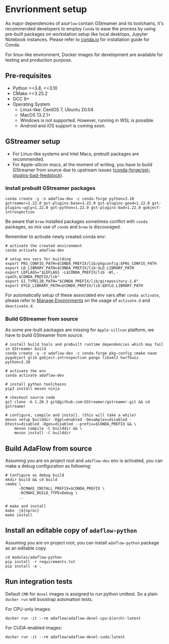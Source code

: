 # Envrionment setup

As major dependencies of `AdaFlow` contain GStreamer and its toolchains, it's recommended developers to employ `Conda` to ease the process by using pre-built packages on workstation setup like local desktops, Jupyter Notebook instances. Please refer to [conda.io](https://docs.conda.io/projects/conda/en/latest/user-guide/install/index.html) for installation guide for Conda.

For linux-like environment, Docker images for development are available for testing and production purpose.

## Pre-requisites

* Python >=3.8, <=3.10
* CMake >=3.25.2
* GCC 9+
* Operating System
   * Linux-like: CentOS 7, Ubuntu 20.04
   * MacOS 13.2.1+
   * Windows is not supported. However, running in WSL is possible. 
   * Android and iOS support is coming soon.

## GStreamer setup

* For Linux-like systems and Intel Macs, prebuilt packages are recommended.
* For Apple-silicon macs, at the moment of writing, you have to build GStreamer from source due to upstream issues ([conda-forge/gst-plugins-bad-feedstock](https://github.com/conda-forge/gst-plugins-bad-feedstock/issues/9)). 

### Install prebuilt GStreamer packages

```shell
conda create -y -n adaflow-dev -c conda-forge python=3.10 gstreamer=1.22.0 gst-plugins-base=1.22.0 gst-plugins-good=1.22.0 gst-plugins-ugly=1.22.0 gst-python=1.22.0 gst-plugins-bad=1.22.0 gobject-introspection
```

Be aware that `brew` installed packages sometimes conflict with `conda` packages, so mix use of `conda` and `brew` is discouraged.


Remember to activate newly created conda env:

```shell
# activate the created environment
conda activate adaflow-dev

# setup env vars for building
export PKG_CONFIG_PATH=$CONDA_PREFIX/lib/pkgconfig:$PKG_CONFIG_PATH
export LD_LIBRARY_PATH=$CONDA_PREFIX/lib:$LD_LIBRARY_PATH
export LDFLAGS="$LDFLAGS -L$CONDA_PREFIX/lib -Wl,-rpath,$CONDA_PREFIX/lib"
export GI_TYPELIB_PATH="$CONDA_PREFIX/lib/girepository-1.0"
export DYLD_LIBRARY_PATH=$CONDA_PREFIX/lib:$DYLD_LIBRARY_PATH
```

For automatically setup of these associated env vars after `conda activate`, please refer to [Manage Environments](https://conda.io/projects/conda/en/latest/user-guide/tasks/manage-environments.html#activating-an-environment) on the usage of `activate.d` and `deactivate.d`. 


### Build GStreamer from source

As some pre-built packages are missing for `Apple-sillcon` platform,  we have to build GStreamer from source. 


```shell
# install build tools and prebuilt runtime dependencies which may fail in GStreamer build
conda create -y -n adaflow-dev -c conda-forge pkg-config cmake nasm pygobject glib gobject-introspection pango libxml2 harfbuzz python=3.10

# activate the env
conda activate adaflow-dev

# install python toolchains
pip3 install meson ninja

# checkout source code
git clone -b 1.20.3 git@github.com:GStreamer/gstreamer.git && cd gstreamer

# configure, compile and install. (this will take a while)
meson setup builddir -Dgpl=enabled -Dexamples=disabled -Dtests=disabled -Dges=disabled --prefix=$CONDA_PREFIX && \
    meson compile -C builddir && \
    meson install -C builddir
```

## Build AdaFlow from source

Assuming you are on project root and `adaflow-dev` env is activated, you can make a debug configuration as following: 

```shell
# Configure as debug build
mkdir build && cd build
cmake \
      -DCMAKE_INSTALL_PREFIX=$CONDA_PREFIX \
      -DCMAKE_BUILD_TYPE=Debug \
      ..
      
# make and install
make -j${nproc}
make install
```

## Install an editable copy of `adaflow-python`

Assuming you are on project root, you can install `adaflow-python` package as an editable copy.

```shell
cd modules/adaflow-python
pip install -r requirements.txt
pip install -e .
```

## Run integration tests

Default `CMD` for `devel` images is assigned to run python unittest.  So a plain `docker run` will boostrap automation tests.

For CPU-only images:

```shell
docker run -it --rm adaflow/adaflow-devel-cpu:$(arch)-latest
```

For CUDA-enabled images:

```shell
docker run -it --rm adaflow/adaflow-devel-cuda:latest
```